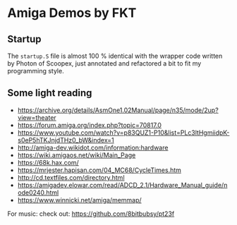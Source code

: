 # Amiga Demos by FKT

## Startup

The `startup.S` file is almost 100 % identical with the wrapper code written by Photon of Scoopex, just annotated and refactored a bit to fit my programming style.

## Some light reading

 - https://archive.org/details/AsmOne1.02Manual/page/n35/mode/2up?view=theater
 - https://forum.amiga.org/index.php?topic=70817.0
 - https://www.youtube.com/watch?v=p83QUZ1-P10&list=PLc3ltHgmiidpK-s0eP5hTKJnjdTHz0_bW&index=1
 - http://amiga-dev.wikidot.com/information:hardware
 - https://wiki.amigaos.net/wiki/Main_Page
 - https://68k.hax.com/
 - https://mrjester.hapisan.com/04_MC68/CycleTimes.htm
 - http://cd.textfiles.com/directory.html
 - https://amigadev.elowar.com/read/ADCD_2.1/Hardware_Manual_guide/node0240.html
 - https://www.winnicki.net/amiga/memmap/

 For music: check out: https://github.com/8bitbubsy/pt23f

 